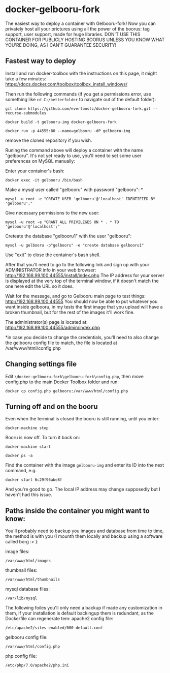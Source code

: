 # docker-gelbooru-fork

The easiest way to deploy a container with Gelbooru-fork! Now you can privately host all your prictures using all the power of the boorus: tag support, user support, made for huge libraries. DON'T USE THIS CONTAINER FOR PUBLICLY HOSTING BOORUS UNLESS YOU KNOW WHAT YOU'RE DOING, AS I CAN'T GUARANTEE SECURITY!

## Fastest way to deploy

Install and run docker-toolbox with the instructions on this page, it might take a few minutes: https://docs.docker.com/toolbox/toolbox_install_windows/

Then run the following commands (if you get a permissions error, use something like `cd C:/betterfolder` to navigate out of the default folder):

```
git clone https://github.com/evertonstz/docker-gelbooru-fork.git --recurse-submodules
```
```
docker build -t gelbooru-img docker-gelbooru-fork
```
```
docker run -p 44555:80 --name=gelbooru -dP gelbooru-img
```
remove the cloned repository if you wish.

Runing the command above will deploy a container with the name "gelbooru". It's not yet ready to use, you'll need to set some user preferences on MySQL manually:

Enter your container's bash:
```
docker exec -it gelbooru /bin/bash
```
Make a mysql user called "gelbooru" with password "gelbooru": *
```
mysql -u root -e "CREATE USER 'gelbooru'@'localhost' IDENTIFIED BY 'gelbooru';"
```
Give necessary permissions to the new user:
```
mysql -u root -e "GRANT ALL PRIVILEGES ON * . * TO 'gelbooru'@'localhost';"
```
Creteate the database "gelbooru1" with the user "gelbooru":
```
mysql -u gelbooru -p"gelbooru" -e "create database gelbooru1"
```
Use "exit" to close the container's bash shell.

After that you'll need to go to the following link and sign up with your ADMINISTRATOR info in your web browser: http://192.168.99.100:44555/install/index.php
The IP address for your server is displayed at the very top of the terminal window, if it doesn't match the one here edit the URL so it does.

Wait for the message, and go to Gelbooru main page to test things: http://192.168.99.100:44555
You should now be able to put whatever you want inside gelbooru, in my tests the first image that you upload will have a broken thumbnail, but for the rest of the images it'll work fine.

The administrator(s) page is located at: http://192.168.99.100:44555/admin/index.php

*in case you decide to change the credentials, you'll need to also change the gelbooru config file to match, the file is located at /var/www/html/config.php

## Changing settings file

Edit `\docker-gelbooru-fork\gelbooru-fork\config.php`, then move config.php to the main Docker Toolbox folder and run:
```
docker cp config.php gelbooru:/var/www/html/config.php
```

## Turning off and on the booru

Even when the terminal is closed the booru is still running, until you enter:
```
docker-machine stop
``` 
Booru is now off. To turn it back on:
```
docker-machine start
```
```
docker ps -a
```
Find the container with the image `gelbooru-img` and enter its ID into the next command, e.g.
```
docker start 6c29f96abe8f
```
And you're good to go. The local IP address may change supposedly but I haven't had this issue.

## Paths inside the container you might want to know:

You'll probably need to backup you images and database from time to time, the method is with you (I mounth them locally and backup using a software called borg :> ):

image files:
```
/var/www/html/images
```
thumbnail files:
```
/var/www/html/thumbnails
```
mysql database files:
```
/var/lib/mysql
```

The following foiles you'll only need a backup if made any customization in them, if your installation is default backingup them is redundant, as the Dockerfile can regenerate tem:
apache2 config file:
```
/etc/apache2/sites-enabled/000-default.conf
```
gelbooru config file:
```
/var/www/html/config.php
```
php config file:
```
/etc/php/7.0/apache2/php.ini
```
